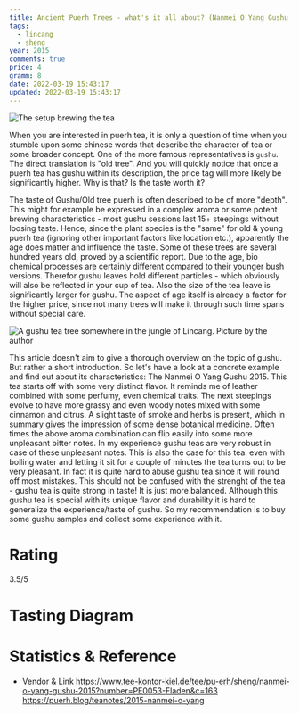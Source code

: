 ```yaml
---
title: Ancient Puerh Trees - what's it all about? (Nanmei O Yang Gushu 2015)
tags:
  - lincang
  - sheng
year: 2015
comments: true
price: 4
gramm: 8
date: 2022-03-19 15:43:17
updated: 2022-03-19 15:43:17
---
```


![The setup brewing the tea](setup.jpeg)

When you are interested in puerh tea, it is only a question of time when you stumble upon some chinese words that describe the character of tea or some broader concept.
One of the more famous representatives is `gushu`. The direct translation is "old tree". And you will quickly notice that once a puerh tea has gushu within its description, the price tag will more likely be significantly higher. Why is that? Is the taste worth it?

<!-- more -->

The taste of Gushu/Old tree puerh is often described to be of more "depth". This might for example be expressed in a complex aroma or some potent brewing characteristics - most gushu sessions last 15+ steepings without loosing taste. Hence, since the plant species is the "same" for old & young puerh tea (ignoring other important factors like location etc.), apparently the age does matter and influence the taste. Some of these trees are several hundred years old, proved by a scientific report. Due to the age, bio chemical processes are certainly different compared to their younger bush versions. Therefor gushu leaves hold different particles - which obviously will also be reflected in your cup of tea. Also the size of the tea leave is significantly larger for gushu. The aspect of age itself is already a factor for the higher price, since not many trees will make it through such time spans without special care.

![A gushu tea tree somewhere in the jungle of Lincang. Picture by the author](gushu-tree.jpeg)

This article doesn't aim to give a thorough overview on the topic of gushu. But rather a short introduction. So let's have a look at a concrete example and find out about its characteristics: The Nanmei O Yang Gushu 2015.
This tea starts off with some very distinct flavor. It reminds me of leather combined with some perfumy, even chemical traits. 
The next steepings evolve to have more grassy and even woody notes mixed with some cinnamon and citrus. A slight taste of smoke and herbs is present, which in summary gives the impression of some dense botanical medicine.
Often times the above aroma combination can flip easily into some more unpleasant bitter notes. In my experience gushu teas are very robust in case of these unpleasant notes. This is also the case for this tea: even with boiling water and letting it sit for a couple of minutes the tea turns out to be very pleasant. 
In fact it is quite hard to abuse gushu tea since it will round off most mistakes. This should not be confused with the strenght of the tea - gushu tea is quite strong in taste! It is just more balanced.
Although this gushu tea is special with its unique flavor and durability it is hard to generalize the experience/taste of gushu. So my recommendation is to buy some gushu samples and collect some experience with it.

# Rating
3.5/5

# Tasting Diagram

# Statistics & Reference
- Vendor & Link
https://www.tee-kontor-kiel.de/tee/pu-erh/sheng/nanmei-o-yang-gushu-2015?number=PE0053-Fladen&c=163
https://puerh.blog/teanotes/2015-nanmei-o-yang
